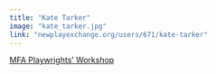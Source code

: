 ```yaml
---
title: "Kate Tarker"
image: "kate_tarker.jpg"
link: "newplayexchange.org/users/671/kate-tarker"
---
```


[MFA Playwrights’ Workshop](/affiliated-artists/mfa-playwrights-workshop)